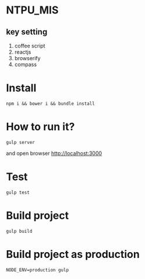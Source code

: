 NTPU_MIS
=====================


## key setting
1. coffee script
2. reactjs
3. browserify
4. compass

# Install

```shell
npm i && bower i && bundle install
```

# How to run it?

```shell
gulp server
```
and open browser <http://localhost:3000>

# Test

```shell
gulp test
```

# Build project

```shell
gulp build
```

# Build project as production

```shell
NODE_ENV=production gulp
```
